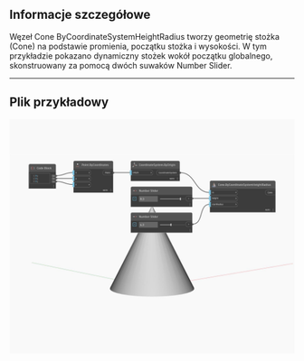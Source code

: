 ## Informacje szczegółowe
Węzeł Cone ByCoordinateSystemHeightRadius tworzy geometrię stożka (Cone) na podstawie promienia, początku stożka i wysokości. W tym przykładzie pokazano dynamiczny stożek wokół początku globalnego, skonstruowany za pomocą dwóch suwaków Number Slider.
___
## Plik przykładowy

![ByCoordinateSystemHeightRadius](./Autodesk.DesignScript.Geometry.Cone.ByCoordinateSystemHeightRadius_img.jpg)

